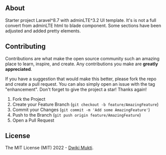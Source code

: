 ## About

Starter project Laravel^8.7 with adminLTE^3.2 UI template. It's is not a full convert from adminLTE html to blade component. Some sections have been adjusted and added pretty elements.

## Contributing

Contributions are what make the open source community such an amazing place to learn, inspire, and create. Any contributions you make are **greatly appreciated**.

If you have a suggestion that would make this better, please fork the repo and create a pull request. You can also simply open an issue with the tag "enhancement".
Don't forget to give the project a star! Thanks again!

1. Fork the Project
2. Create your Feature Branch (`git checkout -b feature/AmazingFeature`)
3. Commit your Changes (`git commit -m 'Add some AmazingFeature'`)
4. Push to the Branch (`git push origin feature/AmazingFeature`)
5. Open a Pull Request

## License

The MIT License (MIT) 2022 - [Dwiki Mukti](https://github.com/2-Q/).
